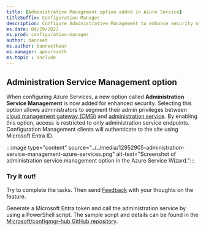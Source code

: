 ```yaml
---
title: [Administrative Management option added in Azure Service]
titleSuffix: Configuration Manager
description: Configure Administrative Management to enhance security of the Administrative Service Microsoft Entra endpoints.
ms.date: 04/29/2022
ms.prod: configuration-manager
author: banreet
ms.author: banreetkaur
ms.manager: apoorvseth
ms.topic : include
---
```

## <a name="bkmk_administration"></a> Administration Service Management option
<!--12952905-->
When configuring Azure Services, a new option called **Administration Service Management** is now added for enhanced security. Selecting this option allows administrators to segment their admin privileges between [cloud management gateway (CMG)](../../../../clients/manage/cmg/overview.md) and [administration service](../../../../../../configmgr/develop/adminservice/overview.md). By enabling this option, access is restricted to only administration service endpoints. Configuration Management clients will authenticate to the site using Microsoft Entra ID.

:::image type="content" source="../../media/12952905-administration-service-management-azure-services.png" alt-text="Screenshot of administration service management option in the Azure Service Wizard.":::

### Try it out!

Try to complete the tasks. Then send [Feedback](../../../../understand/product-feedback.md) with your thoughts on the feature.

Generate a Microsoft Entra token and call the administration service by using a PowerShell script. The sample script and details can be found in the [Microsoft/configmgr-hub GitHub repository](https://aka.ms/cmadminservicetokensample).
